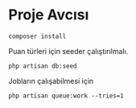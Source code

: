 # Proje Avcısı

```
composer install
```

Puan türleri için seeder çalıştırılmalı.
```
php artisan db:seed
```

Jobların çalışabilmesi için
```
php artisan queue:work --tries=1
```